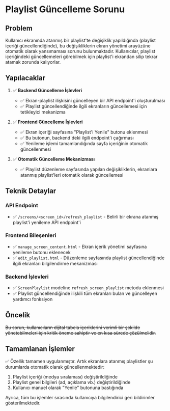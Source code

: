 # Playlist Güncelleme Sorunu

## Problem

Kullanıcı ekranında atanmış bir playlist'te değişiklik yapıldığında (playlist içeriği güncellendiğinde), bu değişikliklerin ekran yönetimi arayüzüne otomatik olarak yansımaması sorunu bulunmaktadır. Kullanıcılar, playlist içeriğindeki güncellemeleri görebilmek için playlist'i ekrandan silip tekrar atamak zorunda kalıyorlar.

## Yapılacaklar

1. ✅ **Backend Güncelleme İşlevleri**
   - ✅ Ekran-playlist ilişkisini güncelleyen bir API endpoint'i oluşturulması
   - ✅ Playlist güncellendiğinde ilgili ekranların güncellemesi için tetikleyici mekanizma

2. ✅ **Frontend Güncelleme İşlevleri**
   - ✅ Ekran içeriği sayfasına "Playlist'i Yenile" butonu eklenmesi
   - ✅ Bu butonun, backend'deki ilgili endpoint'i çağırması
   - ✅ Yenileme işlemi tamamlandığında sayfa içeriğinin otomatik güncellenmesi

3. ✅ **Otomatik Güncelleme Mekanizması**
   - ✅ Playlist düzenleme sayfasında yapılan değişikliklerin, ekranlara atanmış playlist'leri otomatik olarak güncellemesi

## Teknik Detaylar

### API Endpoint
- ✅ `/screens/<screen_id>/refresh_playlist` - Belirli bir ekrana atanmış playlist'i yenileme API endpoint'i

### Frontend Bileşenleri
- ✅ `manage_screen_content.html` - Ekran içerik yönetimi sayfasına yenileme butonu eklenecek
- ✅ `edit_playlist.html` - Düzenleme sayfasında playlist güncellendiğinde ilgili ekranları bilgilendirme mekanizması

### Backend İşlevleri
- ✅ `ScreenPlaylist` modeline `refresh_screen_playlist` metodu eklenmesi
- ✅ Playlist güncellendiğinde ilişkili tüm ekranları bulan ve güncelleyen yardımcı fonksiyon

## Öncelik
~~Bu sorun, kullanıcıların dijital tabela içeriklerini verimli bir şekilde yönetebilmeleri için kritik öneme sahiptir ve en kısa sürede çözülmelidir.~~

## Tamamlanan İşlemler
✅ Özellik tamamen uygulanmıştır. Artık ekranlara atanmış playlistler şu durumlarda otomatik olarak güncellenmektedir:

1. Playlist içeriği (medya sıralaması) değiştirildiğinde
2. Playlist genel bilgileri (ad, açıklama vb.) değiştirildiğinde 
3. Kullanıcı manuel olarak "Yenile" butonuna bastığında

Ayrıca, tüm bu işlemler sırasında kullanıcıya bilgilendirici geri bildirimler gösterilmektedir. 